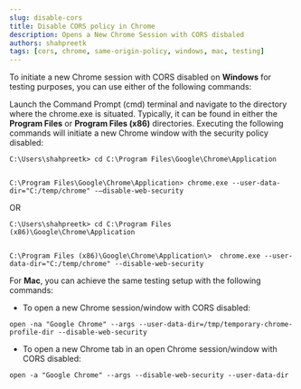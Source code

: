 ```yaml
---
slug: disable-cors
title: Disable CORS policy in Chrome
description: Opens a New Chrome Session with CORS disbaled
authors: shahpreetk
tags: [cors, chrome, same-origin-policy, windows, mac, testing]
---
```


To initiate a new Chrome session with CORS disabled on <b>Windows</b> for testing purposes, you can use either of the following commands:

Launch the Command Prompt (cmd) terminal and navigate to the directory where the chrome.exe is situated. Typically, it can be found in either the <b>Program Files</b> or <b>Program Files (x86)</b> directories. Executing the following commands will initiate a new Chrome window with the security policy disabled:

```
C:\Users\shahpreetk> cd C:\Program Files\Google\Chrome\Application

⁠
C:\Program Files\Google\Chrome\Application> chrome.exe --user-data-dir="C:/temp/chrome" -—disable-web-security 
```

<!-- truncate -->

OR

```
C:\Users\shahpreetk> cd C:\Program Files (x86)\Google\Chrome\Application

⁠
C:\Program Files (x86)\Google\Chrome\Application\> ⁠ chrome.exe --user-data-dir="C:/temp/chrome" --disable-web-security ⁠
```

For <b>Mac</b>, you can achieve the same testing setup with the following commands:


- To open a new Chrome session/window with CORS disabled:
```
open -na "Google Chrome" --args --user-data-dir=/tmp/temporary-chrome-profile-dir --disable-web-security
```

- To open a new Chrome tab in an open Chrome session/window with CORS disabled:
```
open -a "Google Chrome" --args --disable-web-security --user-data-dir
```